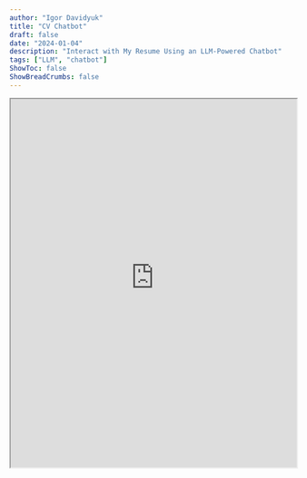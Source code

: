```yaml
---
author: "Igor Davidyuk"
title: "CV Chatbot"
draft: false
date: "2024-01-04"
description: "Interact with My Resume Using an LLM-Powered Chatbot"
tags: ["LLM", "chatbot"]
ShowToc: false
ShowBreadCrumbs: false
---
```


<iframe src="https://igor-davidyuk-new-space.hf.space/?__theme=dark" width="100%" height="650"></iframe>
